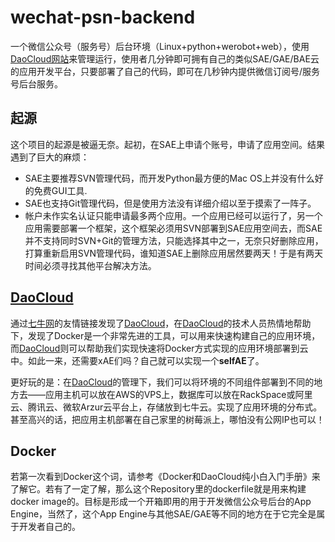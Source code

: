 # wechat-psn-backend
一个微信公众号（服务号）后台环境（Linux+python+werobot+web），使用[DaoCloud网站][1]来管理运行，使用者几分钟即可拥有自己的类似SAE/GAE/BAE云的应用开发平台，只要部署了自己的代码，即可在几秒钟内提供微信订阅号/服务号后台服务。

## 起源
这个项目的起源是被逼无奈。起初，在SAE上申请个账号，申请了应用空间。结果遇到了巨大的麻烦：
- SAE主要推荐SVN管理代码，而开发Python最方便的Mac OS上并没有什么好的免费GUI工具.
- SAE也支持Git管理代码，但是使用方法没有详细介绍以至于摸索了一阵子。
- 帐户未作实名认证只能申请最多两个应用。一个应用已经可以运行了，另一个应用需要部署一个框架，这个框架必须用SVN部署到SAE应用空间去，而SAE并不支持同时SVN+Git的管理方法，只能选择其中之一，无奈只好删除应用，打算重新启用SVN管理代码，谁知道SAE上删除应用居然要两天！于是有两天时间必须寻找其他平台解决方法。

## [DaoCloud][1]
通过[七牛网][2]的友情链接发现了[DaoCloud][1]，在[DaoCloud][1]的技术人员热情地帮助下，发现了Docker是一个非常先进的工具，可以用来快速构建自己的应用环境，而[DaoCloud][1]则可以帮助我们实现快速将Docker方式实现的应用环境部署到云中。如此一来，还需要xAE们吗？自己就可以实现一个**selfAE**了。

更好玩的是：在[DaoCloud][1]的管理下，我们可以将环境的不同组件部署到不同的地方去——应用主机可以放在AWS的VPS上，数据库可以放在RackSpace或阿里云、腾讯云、微软Arzur云平台上，存储放到七牛云。实现了应用环境的分布式。甚至高兴的话，把应用主机部署在自己家里的树莓派上，哪怕没有公网IP也可以！

## Docker

若第一次看到Docker这个词，请参考《Docker和DaoCloud纯小白入门手册》来了解它。若有了一定了解，那么这个Repository里的dockerfile就是用来构建docker image的。目标是形成一个开箱即用的用于开发微信公众号后台的App Engine，当然了，这个App Engine与其他SAE/GAE等不同的地方在于它完全是属于开发者自己的。

[1]: <http://www.daocloud.io>
[2]: <http://www.qiniu.com>
